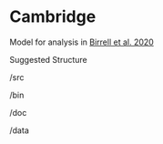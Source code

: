 # Cambridge

Model for analysis in [Birrell et al. 2020](https://doi.org/10.1101/2020.08.24.20180737)

Suggested Structure

/src

/bin

/doc

/data

